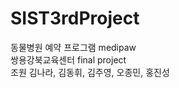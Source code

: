 # SIST3rdProject
동물병원 예약 프로그램 medipaw <br>
쌍용강북교육센터 final project <br>
조원 김나라, 김동휘, 김주영, 오종민, 홍진성


